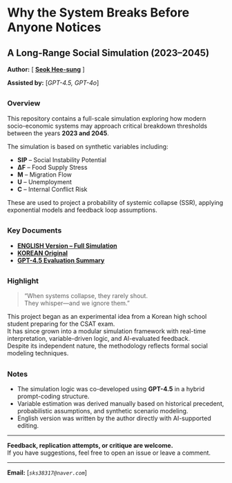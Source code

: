 # Why the System Breaks Before Anyone Notices  
## A Long-Range Social Simulation (2023–2045)


**Author:** [ **[Seok Hee-sung](https://github.com/sks38317)** ]

**Assisted by:** [_GPT-4.5, GPT-4o_]


##

### Overview

This repository contains a full-scale simulation exploring how modern socio-economic systems may approach critical breakdown thresholds between the years **2023 and 2045**.

The simulation is based on synthetic variables including:

- **SIP** – Social Instability Potential  
- **ΔF** – Food Supply Stress  
- **M** – Migration Flow  
- **U** – Unemployment  
- **C** – Internal Conflict Risk  

These are used to project a probability of systemic collapse (SSR), applying exponential models and feedback loop assumptions.

##

### Key Documents

- [**ENGLISH Version – Full Simulation**](./simulation(En).md)  
- [**KOREAN Original**](./ssr_simulation.md)  
- [**GPT-4.5 Evaluation Summary**](./rate_simulation.md)

##

### Highlight

> “When systems collapse, they rarely shout.  
> They whisper—and we ignore them.”

This project began as an experimental idea from a Korean high school student preparing for the CSAT exam.  
It has since grown into a modular simulation framework with real-time interpretation, variable-driven logic, and AI-evaluated feedback.  
Despite its independent nature, the methodology reflects formal social modeling techniques.

##

### Notes

- The simulation logic was co-developed using **GPT-4.5** in a hybrid prompt-coding structure.  
- Variable estimation was derived manually based on historical precedent, probabilistic assumptions, and synthetic scenario modeling.  
- English version was written by the author directly with AI-supported editing.

---

**Feedback, replication attempts, or critique are welcome.**  
If you have suggestions, feel free to open an issue or leave a comment.

---

**Email:** [_`sks38317@naver.com`_]

